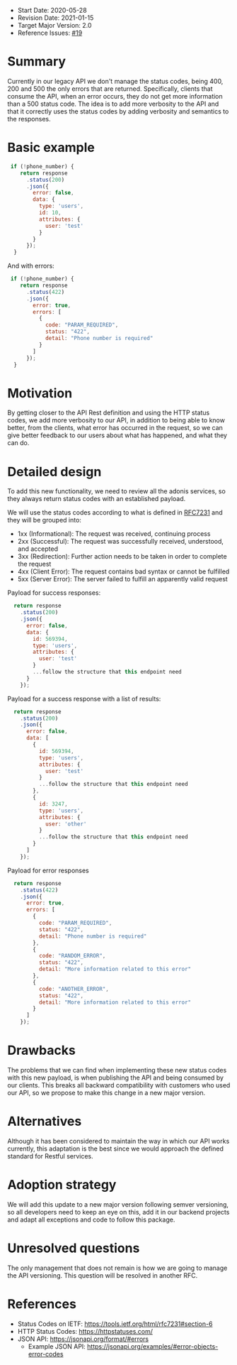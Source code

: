 - Start Date: 2020-05-28
- Revision Date: 2021-01-15
- Target Major Version: 2.0
- Reference Issues: [#19](https://github.com/waw-muzik/rfcs/issues/19)

# Summary

Currently in our legacy API we don't manage the status codes, being 400, 200 and 500 the only errors that are returned. Specifically, clients that consume the API, when an error occurs, they do not get more information than a 500 status code. The idea is to add more verbosity to the API and that it correctly uses the status codes by adding verbosity and semantics to the responses.

# Basic example

```javascript
 if (!phone_number) {
    return response
      .status(200)
      .json({
        error: false,
        data: {
          type: 'users',
          id: 10,
          attributes: {
            user: 'test'
          }
        }
      });
  }
```
And with errors: 

```javascript
 if (!phone_number) {
    return response
      .status(422)
      .json({
        error: true,
        errors: [
          {
            code: "PARAM_REQUIRED",
            status: "422",
            detail: "Phone number is required"
          }
        ]
      });
  }
```

# Motivation

By getting closer to the API Rest definition and using the HTTP status codes, we add more verbosity to our API, in addition to being able to know better, from the clients, what error has occurred in the request, so we can give better feedback to our users about what has happened, and what they can do.

# Detailed design

To add this new functionality, we need to review all the adonis services, so they always return status codes with an established payload.

We will use the status codes according to what is defined in [RFC7231](https://tools.ietf.org/html/rfc7231#section-6) and they will be grouped into:

* 1xx (Informational): The request was received, continuing process
* 2xx (Successful): The request was successfully received, understood, and accepted
* 3xx (Redirection): Further action needs to be taken in order to complete the request
* 4xx (Client Error): The request contains bad syntax or cannot be fulfilled
* 5xx (Server Error): The server failed to fulfill an apparently valid request

Payload for success responses:

```javascript
  return response
    .status(200)
    .json({
      error: false,
      data: {
        id: 569394,
        type: 'users',
        attributes: {
          user: 'test'
        }
        ...follow the structure that this endpoint need
      }
    });
```

Payload for a success response with a list of results:


```javascript
  return response
    .status(200)
    .json({
      error: false,
      data: [
        {
          id: 569394,
          type: 'users',
          attributes: {
            user: 'test'
          }
          ...follow the structure that this endpoint need
        },
        {
          id: 3247,
          type: 'users',
          attributes: {
            user: 'other'
          }
          ...follow the structure that this endpoint need
        }
      ]
    });
```

Payload for error responses

```javascript
  return response
    .status(422)
    .json({
      error: true,
      errors: [
        {
          code: "PARAM_REQUIRED",
          status: "422",
          detail: "Phone number is required"
        },
        {
          code: "RANDOM_ERROR",
          status: "422",
          detail: "More information related to this error"
        },
        {
          code: "ANOTHER_ERROR",
          status: "422",
          detail: "More information related to this error"
        }
      ]
    });
```

# Drawbacks

The problems that we can find when implementing these new status codes with this new payload, is when publishing the API and being consumed by our clients. This breaks all backward compatibility with customers who used our API, so we propose to make this change in a new major version.

# Alternatives

Although it has been considered to maintain the way in which our API works currently, this adaptation is the best since we would approach the defined standard for Restful services.

# Adoption strategy

We will add this update to a new major version following semver versioning, so all developers need to keep an eye on this, add it in our backend projects and adapt all exceptions and code to follow this package.

# Unresolved questions

The only management that does not remain is how we are going to manage the API versioning. This question will be resolved in another RFC.

# References

* Status Codes on IETF: https://tools.ietf.org/html/rfc7231#section-6
* HTTP Status Codes: https://httpstatuses.com/
* JSON API: https://jsonapi.org/format/#errors
  * Example JSON API: https://jsonapi.org/examples/#error-objects-error-codes
